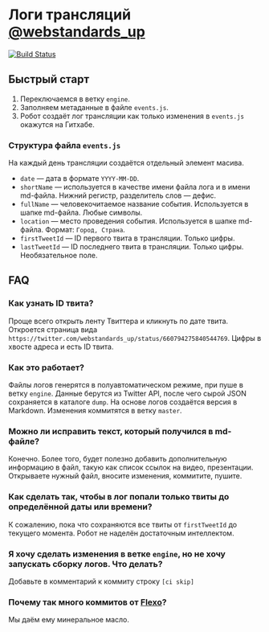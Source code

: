 # Логи трансляций [@webstandards_up](https://twitter.com/webstandards_up) 

[![Build Status](https://travis-ci.org/web-standards-ru/web-standards-up.svg?branch=engine)](https://travis-ci.org/web-standards-ru/web-standards-up)

## Быстрый старт

1. Переключаемся в ветку `engine`.
2. Заполняем метаданные в файле `events.js`.
3. Робот создаёт лог трансляции как только изменения в `events.js` окажутся на Гитхабе.

### Структура файла `events.js`

На каждый день трансляции создаётся отдельный элемент масива.

- `date` — дата в формате `YYYY-MM-DD`.
- `shortName` — используется в качестве имени файла лога и в имени md-файла. Нижний регистр, разделитель слов — дефис.
- `fullName` — человекочитаемое название события. Используется в шапке md-файла. Любые символы.
- `location` — место проведения события. Используется в шапке md-файла. Формат: `Город, Страна`.
- `firstTweetId` — ID первого твита в трансляции. Только цифры.
- `lastTweetId` — ID последнего твита в трансляции. Только цифры. Необязательное поле.

## FAQ

### Как узнать ID твита?

Проще всего открыть ленту Твиттера и кликнуть по дате твита. Откроется страница вида `https://twitter.com/webstandards_up/status/660794275840544769`. Цифры в хвосте адреса и есть ID твита.

### Как это работает?

Файлы логов генерятся в полуавтоматическом режиме, при пуше в ветку `engine`. Данные берутся из Twitter API, после чего сырой JSON сохраняется в каталоге `dump`. На основе логов создаётся версия в Markdown. Изменения коммитятся в ветку `master`.

### Можно ли исправить текст, который получился в md-файле?

Конечно. Более того, будет полезно добавить дополнительную информацию в файл, такую как список ссылок на видео, презентации. Открываете нужный файл, вносите изменения, коммитите, пушите.

### Как сделать так, чтобы в лог попали только твиты до определённой даты или времени?

К сожалению, пока что сохраняются все твиты от `firstTweetId` до текущего момента. Робот не наделён достаточным интеллектом.

### Я хочу сделать изменения в ветке `engine`, но не хочу запускать сборку логов. Что делать?

Добавьте в комментарий к коммиту строку `[ci skip]`

### Почему так много коммитов от [Flexo](https://github.com/wsd-bot)?

Мы даём ему минеральное масло.
